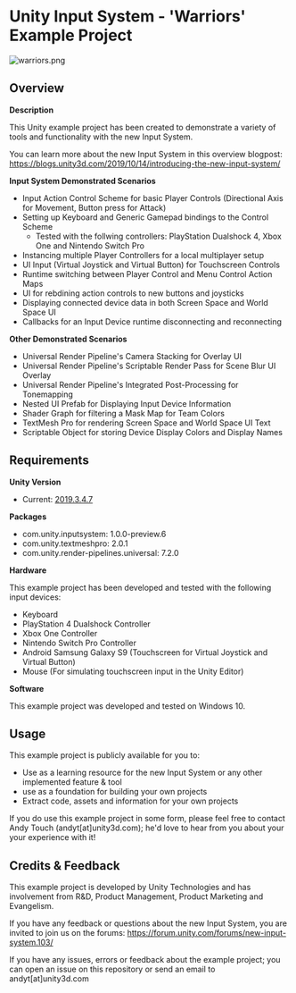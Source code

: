 # Unity Input System - 'Warriors' Example Project

![warriors.png](https://i.imgur.com/0Z24DRj.png)


## Overview

**Description**

This Unity example project has been created to demonstrate a variety of tools and functionality with the new Input System.

You can learn more about the new Input System in this overview blogpost: https://blogs.unity3d.com/2019/10/14/introducing-the-new-input-system/


**Input System Demonstrated Scenarios**
- Input Action Control Scheme for basic Player Controls (Directional Axis for Movement, Button press for Attack)
- Setting up Keyboard and Generic Gamepad bindings to the Control Scheme
  - Tested with the follwing controllers: PlayStation Dualshock 4, Xbox One and Nintendo Switch Pro
- Instancing multiple Player Controllers for a local multiplayer setup
- UI Input (Virtual Joystick and Virtual Button) for Touchscreen Controls
- Runtime switching between Player Control and Menu Control Action Maps
- UI for rebdining action controls to new buttons and joysticks
- Displaying connected device data in both Screen Space and World Space UI
- Callbacks for an Input Device runtime disconnecting and reconnecting

**Other Demonstrated Scenarios**
- Universal Render Pipeline's Camera Stacking for Overlay UI
- Universal Render Pipeline's Scriptable Render Pass for Scene Blur UI Overlay
- Universal Render Pipeline's Integrated Post-Processing for Tonemapping
- Nested UI Prefab for Displaying Input Device Information
- Shader Graph for filtering a Mask Map for Team Colors
- TextMesh Pro for rendering Screen Space and World Space UI Text
- Scriptable Object for storing Device Display Colors and Display Names



## Requirements

**Unity Version**
- Current: [2019.3.4.7](https://blogs.unity3d.com/2020/01/28/unity-2019-3-is-now-available/)

**Packages**
- com.unity.inputsystem: 1.0.0-preview.6
- com.unity.textmeshpro: 2.0.1
- com.unity.render-pipelines.universal: 7.2.0

**Hardware**

This example project has been developed and tested with the following input devices:
- Keyboard
- PlayStation 4 Dualshock Controller
- Xbox One Controller
- Nintendo Switch Pro Controller
- Android Samsung Galaxy S9 (Touchscreen for Virtual Joystick and Virtual Button)
- Mouse (For simulating touchscreen input in the Unity Editor)

**Software**

This example project was developed and tested on Windows 10.

## Usage

This example project is publicly available for you to:
- Use as a learning resource for the new Input System or any other implemented feature & tool
- use as a foundation for building your own projects
- Extract code, assets and information for your own projects

If you do use this example project in some form, please feel free to contact Andy Touch (andyt[at]unity3d.com); he'd love to hear from you about your your experience with it!

## Credits & Feedback

This example project is developed by Unity Technologies and has involvement from R&D, Product Management, Product Marketing and Evangelism.

If you have any feedback or questions about the new Input System, you are invited to join us on the forums: https://forum.unity.com/forums/new-input-system.103/

If you have any issues, errors or feedback about the example project; you can open an issue on this repository or send an email to andyt[at]unity3d.com


